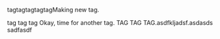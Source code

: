 tagtagtagtagtagMaking new tag.

tag tag tag Okay, time for another tag. TAG TAG TAG.asdfkljadsf.asdasds
sadfasdf
